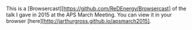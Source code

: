 This is a [Browsercast][https://github.com/ReDEnergy/Browsercast] of the talk I
gave in 2015 at the APS March Meeting. You can view it in your browser
[here][http://jarthurgross.github.io/apsmarch2015].
